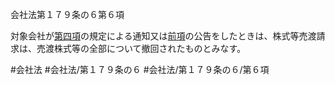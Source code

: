 会社法第１７９条の６第６項

対象会社が[第四項](会社法＿＿＿＿第１７９条の６第４項)の規定による通知又は[前項](会社法＿＿＿＿第１７９条の６第５項)の公告をしたときは、株式等売渡請求は、売渡株式等の全部について撤回されたものとみなす。

#会社法
#会社法/第１７９条の６
#会社法/第１７９条の６/第６項
